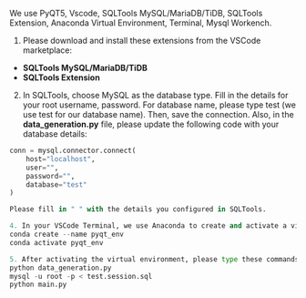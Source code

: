 We use PyQT5, Vscode, SQLTools MySQL/MariaDB/TiDB, SQLTools Extension, Anaconda Virtual Environment, Terminal, Mysql Workench.

1. Please download and install these extensions from the VSCode marketplace:
- **SQLTools MySQL/MariaDB/TiDB**
- **SQLTools Extension**
  
2. In SQLTools, choose MySQL as the database type.
Fill in the details for your root username, password. For database name, please type test (we use test for our database name). Then, save the connection.
Also, in the **data_generation.py** file, please update the following code with your database details:

```python
conn = mysql.connector.connect(
    host="localhost",
    user="",
    password="",
    database="test"
)

Please fill in " " with the details you configured in SQLTools.

4. In your VSCode Terminal, we use Anaconda to create and activate a virtual environment, here are the commands: 
conda create --name pyqt_env
conda activate pyqt_env

5. After activating the virtual environment, please type these commands:
python data_generation.py
mysql -u root -p < test.session.sql
python main.py
